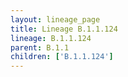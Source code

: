 ```yaml
---
layout: lineage_page
title: Lineage B.1.1.124
lineage: B.1.1.124
parent: B.1.1
children: ['B.1.1.124']
---
```

